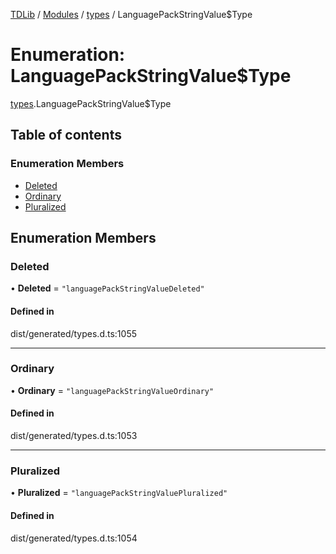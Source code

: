 [TDLib](../README.md) / [Modules](../modules.md) / [types](../modules/types.md) / LanguagePackStringValue$Type

# Enumeration: LanguagePackStringValue$Type

[types](../modules/types.md).LanguagePackStringValue$Type

## Table of contents

### Enumeration Members

- [Deleted](types.LanguagePackStringValue_Type.md#deleted)
- [Ordinary](types.LanguagePackStringValue_Type.md#ordinary)
- [Pluralized](types.LanguagePackStringValue_Type.md#pluralized)

## Enumeration Members

### Deleted

• **Deleted** = ``"languagePackStringValueDeleted"``

#### Defined in

dist/generated/types.d.ts:1055

___

### Ordinary

• **Ordinary** = ``"languagePackStringValueOrdinary"``

#### Defined in

dist/generated/types.d.ts:1053

___

### Pluralized

• **Pluralized** = ``"languagePackStringValuePluralized"``

#### Defined in

dist/generated/types.d.ts:1054
